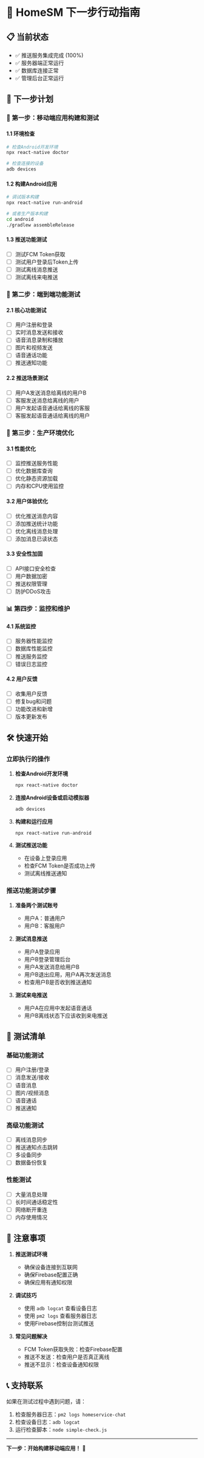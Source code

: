 # 🚀 HomeSM 下一步行动指南

## 📋 当前状态
- ✅ 推送服务集成完成 (100%)
- ✅ 服务器端正常运行
- ✅ 数据库连接正常
- ✅ 管理后台正常运行

## 🎯 下一步计划

### 📱 第一步：移动端应用构建和测试

#### 1.1 环境检查
```bash
# 检查Android开发环境
npx react-native doctor

# 检查连接的设备
adb devices
```

#### 1.2 构建Android应用
```bash
# 调试版本构建
npx react-native run-android

# 或者生产版本构建
cd android
./gradlew assembleRelease
```

#### 1.3 推送功能测试
- [ ] 测试FCM Token获取
- [ ] 测试用户登录后Token上传
- [ ] 测试离线消息推送
- [ ] 测试离线来电推送

### 🧪 第二步：端到端功能测试

#### 2.1 核心功能测试
- [ ] 用户注册和登录
- [ ] 实时消息发送和接收
- [ ] 语音消息录制和播放
- [ ] 图片和视频发送
- [ ] 语音通话功能
- [ ] 推送通知功能

#### 2.2 推送场景测试
- [ ] 用户A发送消息给离线的用户B
- [ ] 客服发送消息给离线的用户
- [ ] 用户发起语音通话给离线的客服
- [ ] 客服发起语音通话给离线的用户

### 🔧 第三步：生产环境优化

#### 3.1 性能优化
- [ ] 监控推送服务性能
- [ ] 优化数据库查询
- [ ] 优化静态资源加载
- [ ] 内存和CPU使用监控

#### 3.2 用户体验优化
- [ ] 优化推送消息内容
- [ ] 添加推送统计功能
- [ ] 优化离线消息处理
- [ ] 添加消息已读状态

#### 3.3 安全性加固
- [ ] API接口安全检查
- [ ] 用户数据加密
- [ ] 推送权限管理
- [ ] 防护DDoS攻击

### 📊 第四步：监控和维护

#### 4.1 系统监控
- [ ] 服务器性能监控
- [ ] 数据库性能监控
- [ ] 推送服务监控
- [ ] 错误日志监控

#### 4.2 用户反馈
- [ ] 收集用户反馈
- [ ] 修复bug和问题
- [ ] 功能改进和新增
- [ ] 版本更新发布

## 🛠️ 快速开始

### 立即执行的操作

1. **检查Android开发环境**
   ```bash
   npx react-native doctor
   ```

2. **连接Android设备或启动模拟器**
   ```bash
   adb devices
   ```

3. **构建和运行应用**
   ```bash
   npx react-native run-android
   ```

4. **测试推送功能**
   - 在设备上登录应用
   - 检查FCM Token是否成功上传
   - 测试离线推送通知

### 推送功能测试步骤

1. **准备两个测试账号**
   - 用户A：普通用户
   - 用户B：客服用户

2. **测试消息推送**
   - 用户A登录应用
   - 用户B登录管理后台
   - 用户A发送消息给用户B
   - 用户B退出应用，用户A再次发送消息
   - 检查用户B是否收到推送通知

3. **测试来电推送**
   - 用户A在应用中发起语音通话
   - 用户B离线状态下应该收到来电推送

## 📝 测试清单

### 基础功能测试
- [ ] 用户注册/登录
- [ ] 消息发送/接收
- [ ] 语音消息
- [ ] 图片/视频消息
- [ ] 语音通话
- [ ] 推送通知

### 高级功能测试
- [ ] 离线消息同步
- [ ] 推送通知点击跳转
- [ ] 多设备同步
- [ ] 数据备份恢复

### 性能测试
- [ ] 大量消息处理
- [ ] 长时间通话稳定性
- [ ] 网络断开重连
- [ ] 内存使用情况

## 🚨 注意事项

1. **推送测试环境**
   - 确保设备连接到互联网
   - 确保Firebase配置正确
   - 确保应用有通知权限

2. **调试技巧**
   - 使用 `adb logcat` 查看设备日志
   - 使用 `pm2 logs` 查看服务器日志
   - 使用Firebase控制台测试推送

3. **常见问题解决**
   - FCM Token获取失败：检查Firebase配置
   - 推送不发送：检查用户是否真正离线
   - 推送不显示：检查设备通知权限

## 📞 支持联系

如果在测试过程中遇到问题，请：
1. 检查服务器日志：`pm2 logs homeservice-chat`
2. 检查设备日志：`adb logcat`
3. 运行检查脚本：`node simple-check.js`

---

**下一步：开始构建移动端应用！** 🚀 